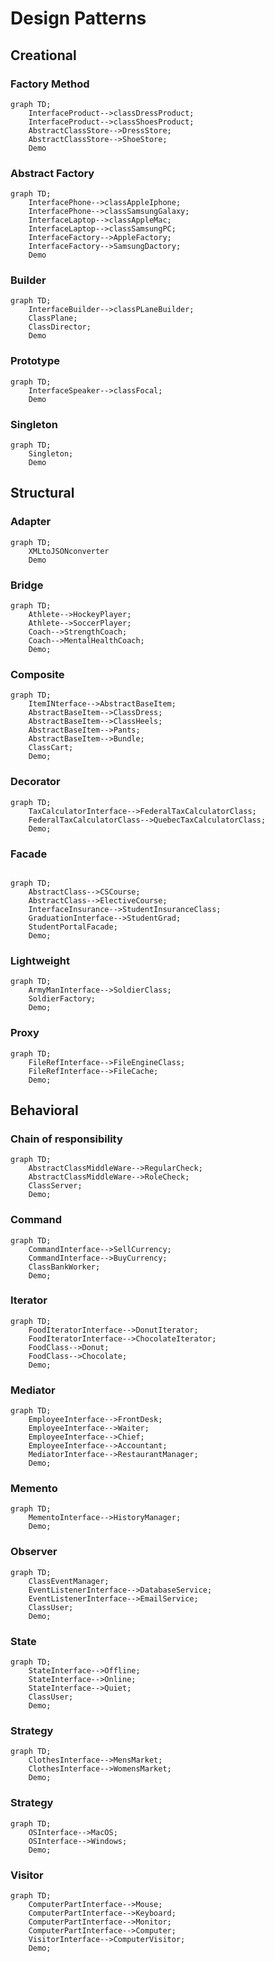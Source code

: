 # Design Patterns
## Creational
### Factory Method

```mermaid
graph TD;
    InterfaceProduct-->classDressProduct;
    InterfaceProduct-->classShoesProduct;
    AbstractClassStore-->DressStore;
    AbstractClassStore-->ShoeStore;
    Demo
```
### Abstract Factory

```mermaid
graph TD;
    InterfacePhone-->classAppleIphone;
    InterfacePhone-->classSamsungGalaxy;
    InterfaceLaptop-->classAppleMac;
    InterfaceLaptop-->classSamsungPC;
    InterfaceFactory-->AppleFactory;
    InterfaceFactory-->SamsungDactory;
    Demo
```

### Builder

```mermaid
graph TD;
    InterfaceBuilder-->classPLaneBuilder;
    ClassPlane;
    ClassDirector;
    Demo
```

### Prototype
```mermaid
graph TD;
    InterfaceSpeaker-->classFocal;
    Demo
```
### Singleton
```mermaid
graph TD;
    Singleton;
    Demo
```

## Structural 
### Adapter
```mermaid
graph TD;
    XMLtoJSONconverter
    Demo
```

### Bridge
```mermaid
graph TD;
    Athlete-->HockeyPlayer;
    Athlete-->SoccerPlayer;
    Coach-->StrengthCoach;
    Coach-->MentalHealthCoach;
    Demo;
```

### Composite
```mermaid
graph TD;
    ItemINterface-->AbstractBaseItem;
    AbstractBaseItem-->ClassDress;
    AbstractBaseItem-->ClassHeels;
    AbstractBaseItem-->Pants;
    AbstractBaseItem-->Bundle;
    ClassCart;
    Demo;
```

### Decorator
```mermaid
graph TD;
    TaxCalculatorInterface-->FederalTaxCalculatorClass;
    FederalTaxCalculatorClass-->QuebecTaxCalculatorClass;
    Demo;
```

### Facade
```mermaid

graph TD;
    AbstractClass-->CSCourse;
    AbstractClass-->ElectiveCourse;
    InterfaceInsurance-->StudentInsuranceClass;
    GraduationInterface-->StudentGrad;
    StudentPortalFacade;
    Demo;
```

### Lightweight
```mermaid
graph TD;
    ArmyManInterface-->SoldierClass;
    SoldierFactory;
    Demo;
```

### Proxy
```mermaid
graph TD;
    FileRefInterface-->FileEngineClass;
    FileRefInterface-->FileCache;
    Demo;
```

## Behavioral
### Chain of responsibility
```mermaid
graph TD;
    AbstractClassMiddleWare-->RegularCheck;
    AbstractClassMiddleWare-->RoleCheck;
    ClassServer;
    Demo;
```
### Command
```mermaid
graph TD;
    CommandInterface-->SellCurrency;
    CommandInterface-->BuyCurrency;
    ClassBankWorker;
    Demo;
```

### Iterator
```mermaid
graph TD;
    FoodIteratorInterface-->DonutIterator;
    FoodIteratorInterface-->ChocolateIterator;
    FoodClass-->Donut;
    FoodClass-->Chocolate;
    Demo;
```

### Mediator
```mermaid
graph TD;
    EmployeeInterface-->FrontDesk;
    EmployeeInterface-->Waiter;
    EmployeeInterface-->Chief;
    EmployeeInterface-->Accountant;
    MediatorInterface-->RestaurantManager;
    Demo;
```

### Memento
```mermaid
graph TD;
    MementoInterface-->HistoryManager;
    Demo;
```


### Observer
```mermaid
graph TD;
    ClassEventManager;
    EventListenerInterface-->DatabaseService;
    EventListenerInterface-->EmailService;
    ClassUser;
    Demo;
```


### State
```mermaid
graph TD;
    StateInterface-->Offline;
    StateInterface-->Online;
    StateInterface-->Quiet;
    ClassUser;
    Demo;
```

### Strategy
```mermaid
graph TD;
    ClothesInterface-->MensMarket;
    ClothesInterface-->WomensMarket;
    Demo;
```

### Strategy
```mermaid
graph TD;
    OSInterface-->MacOS;
    OSInterface-->Windows;
    Demo;
```

### Visitor
```mermaid
graph TD;
    ComputerPartInterface-->Mouse;
    ComputerPartInterface-->Keyboard;
    ComputerPartInterface-->Monitor;
    ComputerPartInterface-->Computer;
    VisitorInterface-->ComputerVisitor;
    Demo;
```









 
